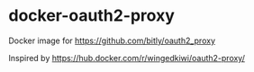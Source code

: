 # docker-oauth2-proxy
Docker image for https://github.com/bitly/oauth2_proxy

Inspired by https://hub.docker.com/r/wingedkiwi/oauth2-proxy/
